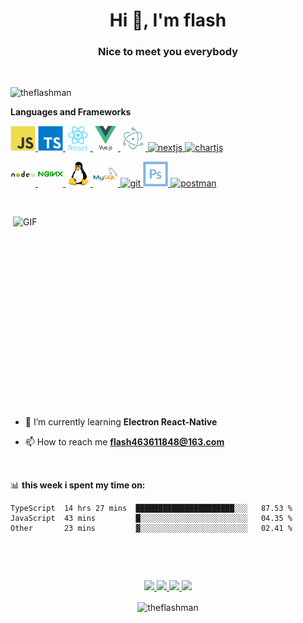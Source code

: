 <h1 align="center">Hi 👋, I'm flash</h1>
<h3 align="center">Nice to meet you everybody</h3>
<br />

<p>&nbsp;
  <img align="left" src="https://github-readme-stats.vercel.app/api?username=theflashman&show_icons=true&theme=merko&locale=en" alt="theflashman" />

  **Languages and Frameworks**
 
  <p>
    <a href="https://developer.mozilla.org/en-US/docs/Web/JavaScript" target="_blank" rel="noreferrer"> <img src="https://raw.githubusercontent.com/devicons/devicon/master/icons/javascript/javascript-original.svg" alt="javascript" width="40" height="40"/> </a> 
    <a href="https://www.typescriptlang.org/" target="_blank" rel="noreferrer"> <img src="https://raw.githubusercontent.com/devicons/devicon/master/icons/typescript/typescript-original.svg" alt="typescript" width="40" height="40"/> </a> 
    <a href="https://reactjs.org/" target="_blank" rel="noreferrer"> <img src="https://raw.githubusercontent.com/devicons/devicon/master/icons/react/react-original-wordmark.svg" alt="react" width="40" height="40"/> </a> 
    <a href="https://vuejs.org/" target="_blank" rel="noreferrer"> <img src="https://raw.githubusercontent.com/devicons/devicon/master/icons/vuejs/vuejs-original-wordmark.svg" alt="vuejs" width="40" height="40"/> </a> 
    <a href="https://www.electronjs.org" target="_blank" rel="noreferrer"> <img src="https://raw.githubusercontent.com/devicons/devicon/master/icons/electron/electron-original.svg" alt="electron" width="40" height="40"/> </a> 
    <a href="https://nextjs.org/" target="_blank" rel="noreferrer"> <img src="https://cdn.worldvectorlogo.com/logos/nextjs-2.svg" alt="nextjs" width="40" height="40"/> </a> 
    <a href="https://www.chartjs.org" target="_blank" rel="noreferrer"> <img src="https://www.chartjs.org/media/logo-title.svg" alt="chartjs" width="40" height="40"/> </a>
  </p>
  <p>
    <a href="https://nodejs.org" target="_blank" rel="noreferrer"> <img src="https://raw.githubusercontent.com/devicons/devicon/master/icons/nodejs/nodejs-original-wordmark.svg" alt="nodejs" width="40" height="40"/> </a> 
    <a href="https://www.nginx.com" target="_blank" rel="noreferrer"> <img src="https://raw.githubusercontent.com/devicons/devicon/master/icons/nginx/nginx-original.svg" alt="nginx" width="40" height="40"/> </a>
    <a href="https://www.linux.org/" target="_blank" rel="noreferrer"> <img src="https://raw.githubusercontent.com/devicons/devicon/master/icons/linux/linux-original.svg" alt="linux" width="40" height="40"/> </a> 
    <a href="https://www.mysql.com/" target="_blank" rel="noreferrer"> <img src="https://raw.githubusercontent.com/devicons/devicon/master/icons/mysql/mysql-original-wordmark.svg" alt="mysql" width="40" height="40"/> </a>  
    <a href="https://git-scm.com/" target="_blank" rel="noreferrer"> <img src="https://www.vectorlogo.zone/logos/git-scm/git-scm-icon.svg" alt="git" width="40" height="40"/> </a>
    <a href="https://www.photoshop.com/en" target="_blank" rel="noreferrer"> <img src="https://raw.githubusercontent.com/devicons/devicon/master/icons/photoshop/photoshop-line.svg" alt="photoshop" width="40" height="40"/> </a> 
    <a href="https://postman.com" target="_blank" rel="noreferrer"> <img src="https://www.vectorlogo.zone/logos/getpostman/getpostman-icon.svg" alt="postman" width="40" height="40"/> </a> 
  </p>
</p>
<br />

<p>&nbsp;
<img align="right" alt="GIF" src="https://github.com/abhisheknaiidu/abhisheknaiidu/blob/master/code.gif?raw=true" width="500" height="320" title="Do what you like, and do it best!">
<br />

- 🌱 I’m currently learning **Electron React-Native**

- 📫 How to reach me **flash463611848@163.com**
<br />

📊 **this week i spent my time on:**
<!--START_SECTION:waka-->

```text
TypeScript  14 hrs 27 mins  ██████████████████████░░░   87.53 %
JavaScript  43 mins         █░░░░░░░░░░░░░░░░░░░░░░░░   04.35 %
Other       23 mins         ▓░░░░░░░░░░░░░░░░░░░░░░░░   02.41 %
```

<!--END_SECTION:waka-->

</p>

<p>  &nbsp;</p>
<br />

<p align="center">  
  <a href="https://github.com/theflashman">
    <img src="https://badges.pufler.dev/visits/theflashman/theflashman?style=flat-square&color=black&logo=github">
  </a>
  <a href="https://github.com/theflashman">
    <img src="https://badges.pufler.dev/years/theflashman?style=flat-square&color=black&logo=github">
  </a>
  <a href="https://github.com/theflashman?tab=repositories">
    <img src="https://badges.pufler.dev/repos/theflashman?style=flat-square&color=black&logo=github">
  </a>
  <a href="https://github.com/theflashman">
    <img src="https://badges.pufler.dev/commits/monthly/theflashman?style=flat-square&color=black&logo=github">
  </a> </p>

<p align="center"><img align="center" src="https://github-readme-streak-stats.herokuapp.com/?user=theflashman&theme=dark" alt="theflashman" /></p>

  
</p>


